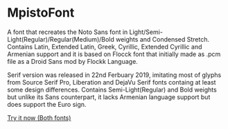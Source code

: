 # MpistoFont
A font that recreates the Noto Sans font in Light/Semi-Light(Regular)/Regular(Medium)/Bold weights and Condensed Stretch. Contains Latin, Extended Latin, Greek, Cyrillic, Extended Cyrillic and Armenian support and it is based on Flocck font that initially made as .pcm file as a Droid Sans mod by Flockk Language.

Serif version was released in 22nd Ferbuary 2019, imitating most of glyphs from Source Serif Pro, Liberation and DejaVu Serif fonts containg at least some design differences. Contains Semi-Light(Regular) and Bold weights but unlike its Sans counterpart, it lacks Armenian language support but does support the Euro sign.

[Try it now (Both fonts)](https://awikia.github.io/MpistoFont/Test.html)

